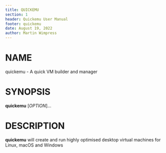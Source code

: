 ```yaml
---
title: QUICKEMU
section: 1
header: Quickemu User Manual
footer: quickemu
date: August 19, 2022
author: Martin Wimpress
---
```


# NAME

quickemu - A quick VM builder and manager

# SYNOPSIS

**quickemu** [*OPTION*]...

# DESCRIPTION

**quickemu** will create and run highly optimised desktop virtual machines for Linux,
macOS and Windows
